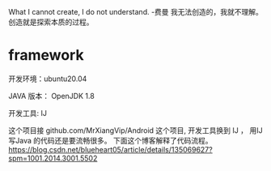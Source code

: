 What I cannot create, I do not understand. -费曼
我无法创造的，我就不理解。创造就是探索本质的过程。
# framework
开发环境：ubuntu20.04 

JAVA 版本： OpenJDK 1.8

开发工具: IJ

这个项目接  github.com/MrXiangVip/Android 这个项目,
开发工具换到 IJ  ， 用IJ 写Java 的代码还是要流畅很多。
下面这个博客解释了代码流程。
https://blog.csdn.net/blueheart05/article/details/135069627?spm=1001.2014.3001.5502
